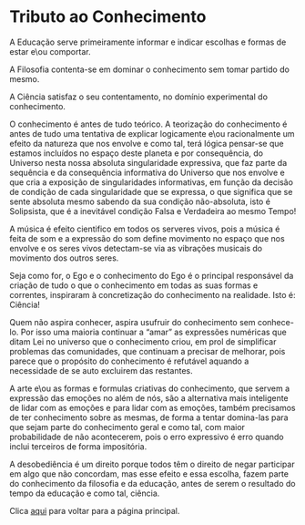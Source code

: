 # Tributo ao Conhecimento

A Educação serve primeiramente informar e indicar escolhas e formas de estar e\ou comportar.

A Filosofia contenta-se em dominar o conhecimento sem tomar partido do mesmo.

 A Ciência satisfaz o seu contentamento, no domínio experimental do conhecimento.

O conhecimento é antes de tudo teórico. A teorização do conhecimento é antes de tudo uma tentativa de explicar logicamente e\ou racionalmente um efeito da natureza que nos envolve e como tal, terá lógica pensar-se que estamos incluídos no espaço deste planeta e por consequência, do Universo nesta nossa absoluta singularidade expressiva, que faz parte da sequência e da consequência informativa do Universo que nos envolve e que cria a exposição de singularidades informativas, em função da decisão de condição de cada singularidade que se expressa, o que significa que se sente absoluta mesmo sabendo da sua condição não-absoluta, isto é Solipsista, que é a inevitável condição Falsa e Verdadeira ao mesmo Tempo!

A música é efeito cientifico em todos os serveres vivos, pois a música é feita de som e a expressão do som define movimento no espaço que nos envolve e os seres vivos detectam-se via as vibrações musicais do movimento dos outros seres.

Seja como for, o Ego e o conhecimento do Ego é o principal responsável da criação de tudo o que o conhecimento em todas as suas formas e correntes, inspiraram à concretização do conhecimento na realidade. Isto é: Ciência!

Quem não aspira conhecer, aspira usufruir do conhecimento sem conhece-lo. Por isso uma maioria continuar a “amar” as expressões numéricas que ditam Lei no universo que o conhecimento criou, em prol de simplificar problemas das comunidades, que continuam a precisar de melhorar, pois parece que o propósito do conhecimento é refutável aquando a necessidade de se auto excluirem das restantes.

A arte e\ou as formas e formulas criativas do conhecimento, que servem a expressão das emoções no além de nós, são a alternativa mais inteligente de lidar com as emoções e para lidar com as emoções, também precisamos de ter conhecimento sobre as mesmas, de forma a tentar domina-las para que sejam parte do conhecimento geral e como tal, com maior probabilidade de não acontecerem, pois o erro expressivo é erro quando inclui terceiros de forma impositória.

A desobediência é um direito porque todos têm o direito de negar participar em algo que não concordam, mas esse efeito e essa escolha, fazem parte do conhecimento da filosofia e da educação, antes de serem o resultado do tempo da educação e como tal, ciência.

Clica [aqui](../README.md) para voltar para a página principal.
